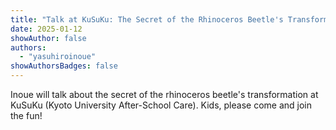 ```yaml
---
title: "Talk at KuSuKu: The Secret of the Rhinoceros Beetle's Transformation"
date: 2025-01-12
showAuthor: false
authors:
  - "yasuhiroinoue"
showAuthorsBadges: false
---
```


Inoue will talk about the secret of the rhinoceros beetle's transformation at KuSuKu (Kyoto University After-School Care).
Kids, please come and join the fun!
